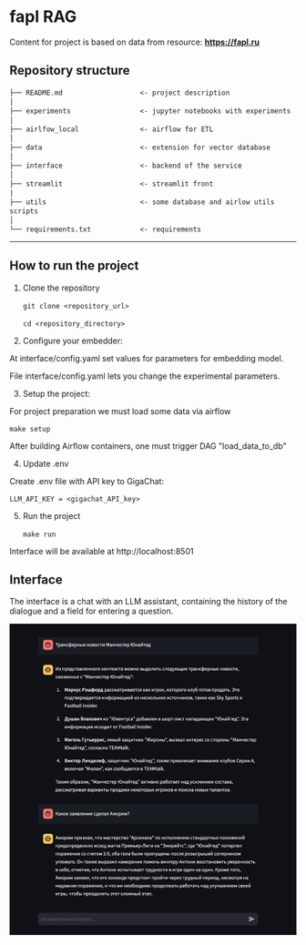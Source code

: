 # fapl RAG

Content for project is based on data from resource: **https://fapl.ru**

Repository structure
------------

    ├── README.md                   <- project description
    │
    ├── experiments                 <- jupyter notebooks with experiments
    │
    ├── airlfow_local               <- airflow for ETL
    │
    ├── data                        <- extension for vector database
    │
    ├── interface                   <- backend of the service
    │
    ├── streamlit                   <- streamlit front
    |
    ├── utils                       <- some database and airlow utils scripts
    │
    └── requirements.txt            <- requirements

--------

## How to run the project

1. Clone the repository

    `git clone <repository_url>`
   
    `cd <repository_directory>`

3. Configure your embedder:

At interface/config.yaml set values for parameters for embedding model.

File interface/config.yaml lets you change the experimental parameters. 

 
3. Setup the project:

For project preparation we must load some data via airflow

    make setup  
    
After building Airflow containers, one must trigger DAG "load_data_to_db"

4. Update .env

Create .env file with API key to GigaChat:

    LLM_API_KEY = <gigachat_API_key>


5. Run the project

    `make run`

Interface will be available at http://localhost:8501

## Interface

The interface is a chat with an LLM assistant, containing the history of the dialogue and a field for entering a question.

![image](img/example.png)
